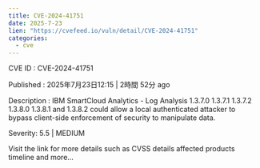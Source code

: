 ```yaml
--- 
title: CVE-2024-41751
date: 2025-7-23
lien: "https://cvefeed.io/vuln/detail/CVE-2024-41751"
categories:
  - cve
---
```


CVE ID : CVE-2024-41751

Published :  2025年7月23日12:15 | 2時間
52分 ago

Description : IBM SmartCloud Analytics - Log Analysis 1.3.7.0
1.3.7.1
1.3.7.2
1.3.8.0
1.3.8.1
and 1.3.8.2 could allow a local
authenticated attacker to bypass client-side enforcement of security to manipulate data.

Severity: 5.5 | MEDIUM

Visit the link for more details
such as CVSS details
affected products
timeline
and more...
